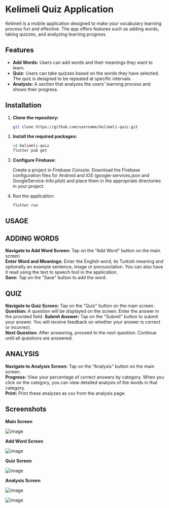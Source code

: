 # Kelimeli Quiz Application

Kelimeli is a mobile application designed to make your vocabulary learning process fun and effective. The app offers features such as adding words, taking quizzes, and analyzing learning progress.

## Features

- **Add Words:** Users can add words and their meanings they want to learn.
- **Quiz:** Users can take quizzes based on the words they have selected. The quiz is designed to be repeated at specific intervals.
- **Analysis:** A section that analyzes the users' learning process and shows their progress.

## Installation

1. **Clone the repository:**
   ```bash
   git clone https://github.com/username/kelimeli-quiz.git
   
2. **Install the required packages:**
   ```bash
   cd kelimeli-quiz
   flutter pub get

3. **Configure Firebase:**
   
    Create a project in Firebase Console.
    Download the Firebase configuration files for Android and iOS (google-services.json and GoogleService-Info.plist) and place them in the appropriate directories in your project.

4. Run the application:
   ```bash
   flutter run


## USAGE
## ADDING WORDS
**Navigate to Add Word Screen:** Tap on the "Add Word" button on the main screen.  
**Enter Word and Meanings:** Enter the English word, its Turkish meaning and optionally an example sentence, image or pronunciation. You can also have it read using the text to speech tool in the application.  
**Save:** Tap on the "Save" button to add the word.
## QUIZ
**Navigate to Quiz Screen:** Tap on the "Quiz" button on the main screen.  
**Question:** A question will be displayed on the screen. Enter the answer in the provided field.
**Submit Answer:** Tap on the "Submit" button to submit your answer. You will receive feedback on whether your answer is correct or incorrect.  
**Next Question:** After answering, proceed to the next question. Continue until all questions are answered.
## ANALYSIS
**Navigate to Analysis Screen:** Tap on the "Analysis" button on the main screen.  
**Progress:** View your percentage of correct answers by category. When you click on the category, you can view detailed analysis of the words in that category.  
**Print:** Print these analyzes as csv from the analysis page.
## Screenshots

**Main Screen**

![image](https://github.com/c-candycane/kelimeli/assets/108942127/b5f797d7-2e50-40de-bca6-ffc4a2b335e8)



**Add Word Screen**

![image](https://github.com/c-candycane/kelimeli/assets/108942127/89b87226-74ad-4aa1-ba12-5f879e866ac5)



**Quiz Screen**

![image](https://github.com/c-candycane/kelimeli/assets/108942127/c8e87d62-4212-41b6-b336-2eebd18a5606)



**Analysis Screen**

![image](https://github.com/c-candycane/kelimeli/assets/108942127/d85311df-b5bc-4c50-ac39-280162bd70c5)



![image](https://github.com/c-candycane/kelimeli/assets/108942127/ee9ada07-9b30-46f3-9931-78446649eae8)


